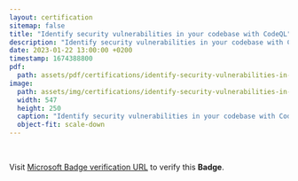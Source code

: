 ```yaml
---
layout: certification
sitemap: false
title: "Identify security vulnerabilities in your codebase with CodeQL"
description: "Identify security vulnerabilities in your codebase with CodeQL"
date: 2023-01-22 13:00:00 +0200
timestamp: 1674388800
pdf:
  path: assets/pdf/certifications/identify-security-vulnerabilities-in-your-codebase-with-codeql.pdf
image:
  path: assets/img/certifications/identify-security-vulnerabilities-in-your-codebase-with-codeql.webp
  width: 547
  height: 250
  caption: "Identify security vulnerabilities in your codebase with CodeQL"
  object-fit: scale-down
---
```


<br />

<p class="lead text-center">
  Visit <a href="https://learn.microsoft.com/en-us/training/achievements/learn.codebase-representation-codeql.badge?username=char0n">Microsoft Badge verification URL</a> to verify this <strong>Badge</strong>.
</p>
